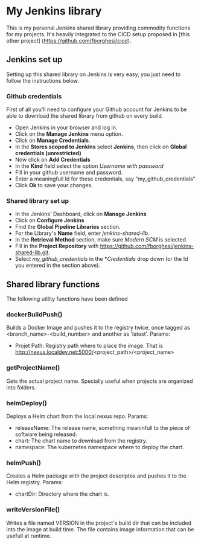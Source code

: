 # My Jenkins library

This is my personal Jenkins shared library providing commodity functions for my projects. It's heavily integrated to the CICD setup proposed in [this other project] (https://github.com/fborghesi/cicd).


## Jenkins set up

Setting up this shared library on Jenkins is very easy, you just need to follow the instructions below.

### Github credentials
First of all you'll need to configure your Github account for Jenkins to be able to download the shared library from github on every build.

* Open Jenkins in your browser and log in.
* Click on the **Manage Jenkins** menu option.
* Click on **Manage Credentials**.
* In the **Stores scoped to Jenkins** select **Jenkins**, then click on **Global credentials (unrestricted)**
* Now click on **Add Credentials**
* In the **Kind** field select the option *Username with password*
* Fill in your github username and password.
* Enter a meaningfull Id for these credentials, say "my_github_credentials"
* Click **Ok** to save your changes.

### Shared library set up
* In the Jenkins' Dashboard, click on **Manage Jenkins**
* Click on **Configure Jenkins**
* Find the **Global Pipeline Libraries** section.
* For the Library's **Name** field, enter *jenkins-shared-lib*.
* In the **Retrieval Method** section, make sure *Modern SCM* is selected.
* Fill in the **Project Repository** with https://github.com/fborghesi/jenkins-shared-lib.git.
* Select *my_github_credentials* in the **Credentials* drop down (or the Id you entered in the section above).



## Shared library functions

The following utility functions have been defined

### dockerBuildPush()
Builds a Docker Image and pushes it to the registry twice, once tagged as <branch_name>-<build_number> and another as 'latest'.
Params:
 * Projet Path: Registry path where to place the image. That is http://nexus.localdev.net:5000/<project_path>/<project_name>

### getProjectName()
Gets the actual project name. Specially useful when projects are organized into folders.

### helmDeploy()
Deploys a Helm chart from the local nexus repo.
Params:
 * releaseName: The release name, something meaninfull to the piece of software being released.
 * chart: The chart name to download from the registry.
 * namespace: The kubernetes namespace where to deploy the chart.


### helmPush()
Creates a Helm package with the project descriptos and pushes it to the Helm registry.
Params: 
 * chartDir: Directory where the chart is.

### writeVersionFile()
Writes a file named VERSION in the project's build dir that can be included into the image at build time. The file contains image information that can be usefull at runtime.
